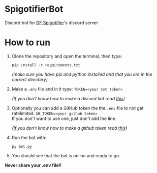 # SpigotifierBot

Discord bot for [DF Spigotifier](https://github.com/Wonkers0/DFSpigot)'s discord server

# How to run

1. Clone the repository and open the terminal, then type:

    `pip install -r requirements.txt`

    _(make sure you have pip and python installed and that you are in the correct directory)_

2. Make a `.env` file and in it type:
   `TOKEN=<your bot token>`

    _(If you don't know how to make a discord bot read [this](https://discordpy.readthedocs.io/en/stable/discord.html))_

3. Optionally you can add a GitHub token the the `.env` file to not get ratelimited.
    `GH_TOKEN=<your github token>`  
    If you don't want to use one, just don't add the line.
    
    _(If you don't know how to make a github token read [this](https://docs.github.com/en/authentication/keeping-your-account-and-data-secure/creating-a-personal-access-token#creating-a-token))_

4. Run the bot with:

    `py bot.py`

5. You should see that the bot is online and ready to go.

**Never share your .env file!!**
